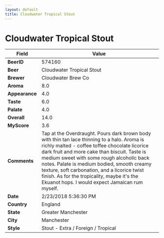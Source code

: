 ```yaml
---
layout: default
title: Cloudwater Tropical Stout
---
```


# Cloudwater Tropical Stout

| Field         | Value     |
|---------------|-----------|
| **BeerID** | 574160 |
| **Beer** | Cloudwater Tropical Stout |
| **Brewer** | Cloudwater Brew Co |
| **Aroma** | 8.0 |
| **Appearance** | 4.0 |
| **Taste** | 6.0 |
| **Palate** | 4.0 |
| **Overall** | 14.0 |
| **MyScore** | 3.6 |
| **Comments** | Tap at the Overdraught. Pours dark brown body with thin tan lace thinning to a halo. Aroma is richly malted - coffee toffee chocolate licorice dark fruit and more cake than biscuit. Taste is medium sweet with some rough alcoholic back notes. Palate is medium bodied, smooth creamy texture, soft carbonation, and a licorice twist finish. As for the tropicality, maybe it&#39;s the Ekuanot hops. I would expect Jamaican rum myself. |
| **Date** | 2/23/2018 5:36:30 PM |
| **Country** | England |
| **State** | Greater Manchester |
| **City** | Manchester |
| **Style** | Stout - Extra / Foreign / Tropical |
